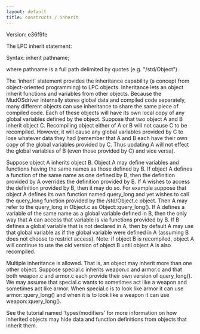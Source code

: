 ```yaml
---
layout: default
title: constructs / inherit
---
```


Version: e36f9fe

The LPC inherit statement:

Syntax: inherit pathname;

where pathname is a full path delimited by quotes (e.g. "/std/Object").

The 'inherit' statement provides the inheritance capability (a concept from
object-oriented programming) to LPC objects.  Inheritance lets an object
inherit functions and variables from other objects.  Because the MudOSdriver
internally stores global data and compiled code separately, many different
objects can use inheritance to share the same piece of compiled code.  Each of
these objects will have its own local copy of any global variables defined
by the object.  Suppose that two object A and B inherit object C.  Recompiling
object either of A or B will not cause C to be recompiled.  However, it will
cause any global variables provided by C to lose whatever data they had
(remember that A and B each have their own copy of the global variables
provided by C.  Thus updating A will not effect the global variables of B
(even those provided by C) and vice versa).

Suppose object A inherits object B.  Object A may define variables and functions
having the same names as those defined by B.  If object A defines a function
of the same name as one defined by B, then the definition provided by A
overrides the definition provided by B.  If A wishes to access the definition
provided by B, then it may do so.  For example suppose that object A defines
its own function named query_long and yet wishes to call the query_long
function provided by the /std/Object.c object.  Then A may refer to the
query_long in Object.c as Object::query_long().  If A defines a variable
of the same name as a global variable defined in B, then the only way that A
can access that variable is via functions provided by B.  If B defines
a global variable that is not declared in A, then by default A may use that
global variable as if the global variable were defined in A (assuming B does
not choose to restrict access).  Note: if object B is recompiled, object A
will continue to use the old version of object B until object A is also
recompiled.

Multiple inheritance is allowed.  That is, an object may inherit more than
one other object.  Suppose special.c inherits weapon.c and armor.c and that
both weapon.c and armor.c each provide their own version of query_long().
We may assume that special.c wants to sometimes act like a weapon and
sometimes act like armor.  When special.c is to look like armor it
can use armor::query_long() and when it is to look like a weapon it
can use weapon::query_long().

See the tutorial named 'types/modifiers' for more information on how
inherited objects may hide data and function definitions from objects that
inherit them.
